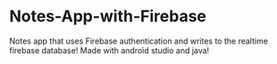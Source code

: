 # Notes-App-with-Firebase
Notes app that uses Firebase authentication and writes to the realtime firebase database! Made with android studio and java!
